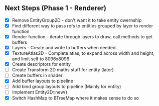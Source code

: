 ## Next Steps (Phase 1 - Renderer)
- [x] Remove EntityGroup2D - don't want it to take entity owernship
- [x] Find different way to pass refs to entities grouped by layer to render function
- [x] Render function - iterate through layers to draw, call methods to get buffers
- [x] Layers - Create and write to buffers when needed.
- [x] TextureAtlas2D - Complete atlas, to expand across width and height, and limit self to 8096x8096
- [x] Create descriptors for entity
- [ ] Create Transform 2D maths stuff for entity (later)
- [ ] Create buffers in shader
- [x] Add buffer layouts to pipeline
- [ ] Add bind group layouts to pipeline (Mainly for entity)
- [ ] Implement Entity2D::new()
- [x] Switch HashMap to BTreeMap where it makes sense to do so
